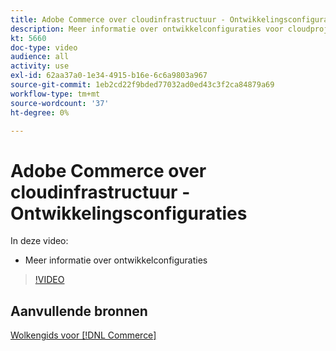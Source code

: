 ```yaml
---
title: Adobe Commerce over cloudinfrastructuur - Ontwikkelingsconfiguraties
description: Meer informatie over ontwikkelconfiguraties voor cloudprojecten.
kt: 5660
doc-type: video
audience: all
activity: use
exl-id: 62aa37a0-1e34-4915-b16e-6c6a9803a967
source-git-commit: 1eb2cd22f9bded77032ad0ed43c3f2ca84879a69
workflow-type: tm+mt
source-wordcount: '37'
ht-degree: 0%

---
```


# Adobe Commerce over cloudinfrastructuur - Ontwikkelingsconfiguraties

In deze video:

- Meer informatie over ontwikkelconfiguraties

>[!VIDEO](https://video.tv.adobe.com/v/35696?quality=12&learn=on)

## Aanvullende bronnen

[Wolkengids voor [!DNL Commerce]](https://devdocs.magento.com/cloud/bk-cloud.html)
